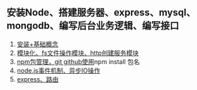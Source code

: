 ## 安装Node、搭建服务器、express、mysql、mongodb、编写后台业务逻辑、编写接口
1. [安装+基础概念](https://www.cnblogs.com/chengduxiaoc/p/6959511.html)
2. [模块化、fs文件操作模块、http创建服务模块](https://www.cnblogs.com/chengduxiaoc/p/6959822.html)
3. [npm包管理，git github使用](https://www.cnblogs.com/chengduxiaoc/p/6971889.html)npm install 包名
4. [node.js事件机制、异步IO操作](https://www.cnblogs.com/chengduxiaoc/p/6992329.html)
5. [express、路由](https://www.cnblogs.com/chengduxiaoc/p/7003671.html)
